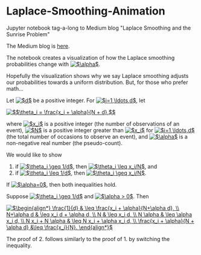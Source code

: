 # Laplace-Smoothing-Animation
Jupyter notebook tag-a-long to Medium blog "Laplace Smoothing and the Sunrise Problem"

The Medium blog is [here](https://medium.com/p/1ac6a22449b9/edit). 

The notebook creates a visualization of how the Laplace smoothing probabilities change with <a href="https://www.codecogs.com/eqnedit.php?latex=$\alpha$" target="_blank"><img src="https://latex.codecogs.com/gif.latex?$\alpha$" title="$\alpha$" /></a>. 

Hopefully the visualization shows why we say Laplace smoothing adjusts our probabilities towards a uniform distribution.
But, for those who prefer math...

Let <a href="https://www.codecogs.com/eqnedit.php?latex=$d$" target="_blank"><img src="https://latex.codecogs.com/gif.latex?$d$" title="$d$" /></a> be a positive integer. 
For <a href="https://www.codecogs.com/eqnedit.php?latex=$i=1,\ldots,d$" target="_blank"><img src="https://latex.codecogs.com/gif.latex?$i=1,\ldots,d$" title="$i=1,\ldots,d$" /></a>, let

<a href="https://www.codecogs.com/eqnedit.php?latex=$$\theta_i&space;=&space;\frac{x_i&space;&plus;&space;\alpha}{N&space;&plus;&space;d},$$" target="_blank"><img src="https://latex.codecogs.com/gif.latex?$$\theta_i&space;=&space;\frac{x_i&space;&plus;&space;\alpha}{N&space;&plus;&space;d},$$" title="$$\theta_i = \frac{x_i + \alpha}{N + d},$$" /></a>

where <a href="https://www.codecogs.com/eqnedit.php?latex=$x_i$" target="_blank"><img src="https://latex.codecogs.com/gif.latex?$x_i$" title="$x_i$" /></a> is a positive integer (the number of observations of an event), <a href="https://www.codecogs.com/eqnedit.php?latex=$N$" target="_blank"><img src="https://latex.codecogs.com/gif.latex?$N$" title="$N$" /></a> is a positive integer greater than <a href="https://www.codecogs.com/eqnedit.php?latex=$x_i$" target="_blank"><img src="https://latex.codecogs.com/gif.latex?$x_i$" title="$x_i$" /></a> for <a href="https://www.codecogs.com/eqnedit.php?latex=$i=1,\ldots,d$" target="_blank"><img src="https://latex.codecogs.com/gif.latex?$i=1,\ldots,d$" title="$i=1,\ldots,d$" /></a> (the total number of occasions to observe an event), and <a href="https://www.codecogs.com/eqnedit.php?latex=$\alpha$" target="_blank"><img src="https://latex.codecogs.com/gif.latex?$\alpha$" title="$\alpha$" /></a> is a non-negative real number (the pseudo-count). 

We would like to show 
1. if <a href="https://www.codecogs.com/eqnedit.php?latex=$\theta_i&space;\geq&space;1/d$" target="_blank"><img src="https://latex.codecogs.com/gif.latex?$\theta_i&space;\geq&space;1/d$" title="$\theta_i \geq 1/d$" /></a>, then <a href="https://www.codecogs.com/eqnedit.php?latex=$\theta_i&space;\leq&space;x_i/N$" target="_blank"><img src="https://latex.codecogs.com/gif.latex?$\theta_i&space;\leq&space;x_i/N$" title="$\theta_i \leq x_i/N$" /></a>, and
2. if <a href="https://www.codecogs.com/eqnedit.php?latex=$\theta_i&space;\leq&space;1/d$" target="_blank"><img src="https://latex.codecogs.com/gif.latex?$\theta_i&space;\leq&space;1/d$" title="$\theta_i \leq 1/d$" /></a>, then <a href="https://www.codecogs.com/eqnedit.php?latex=$\theta_i&space;\geq&space;x_i/N$" target="_blank"><img src="https://latex.codecogs.com/gif.latex?$\theta_i&space;\geq&space;x_i/N$" title="$\theta_i \geq x_i/N$" /></a>.

If <a href="https://www.codecogs.com/eqnedit.php?latex=$\alpha=0$" target="_blank"><img src="https://latex.codecogs.com/gif.latex?$\alpha=0$" title="$\alpha=0$" /></a>, then both inequalities hold. 

Suppose <a href="https://www.codecogs.com/eqnedit.php?latex=$\theta_i&space;\geq&space;1/d$" target="_blank"><img src="https://latex.codecogs.com/gif.latex?$\theta_i&space;\geq&space;1/d$" title="$\theta_i \geq 1/d$" /></a> and <a href="https://www.codecogs.com/eqnedit.php?latex=$\alpha&space;>&space;0$" target="_blank"><img src="https://latex.codecogs.com/gif.latex?$\alpha&space;>&space;0$" title="$\alpha > 0$" /></a>. 
Then

<a href="https://www.codecogs.com/eqnedit.php?latex=$\begin{align*}&space;\frac{1}{d}&space;&&space;\leq&space;\frac{x_i&space;&plus;&space;\alpha}{N&plus;\alpha&space;d},&space;\\&space;N&plus;\alpha&space;d&space;&&space;\leq&space;x_i&space;d&space;&plus;&space;\alpha&space;d,&space;\\&space;N&space;&&space;\leq&space;x_i&space;d,&space;\\&space;N&space;\alpha&space;&&space;\leq&space;\alpha&space;x_i&space;d,&space;\\&space;N&space;x_i&space;&plus;&space;N&space;\alpha&space;&&space;\leq&space;N&space;x_i&space;&plus;&space;\alpha&space;x_i&space;d,&space;\\&space;\frac{x_i&space;&plus;&space;\alpha}{N&space;&plus;&space;\alpha&space;d}&space;&\leq&space;\frac{x_i}{N}.&space;\end{align*}$" target="_blank"><img src="https://latex.codecogs.com/gif.latex?$\begin{align*}&space;\frac{1}{d}&space;&&space;\leq&space;\frac{x_i&space;&plus;&space;\alpha}{N&plus;\alpha&space;d},&space;\\&space;N&plus;\alpha&space;d&space;&&space;\leq&space;x_i&space;d&space;&plus;&space;\alpha&space;d,&space;\\&space;N&space;&&space;\leq&space;x_i&space;d,&space;\\&space;N&space;\alpha&space;&&space;\leq&space;\alpha&space;x_i&space;d,&space;\\&space;N&space;x_i&space;&plus;&space;N&space;\alpha&space;&&space;\leq&space;N&space;x_i&space;&plus;&space;\alpha&space;x_i&space;d,&space;\\&space;\frac{x_i&space;&plus;&space;\alpha}{N&space;&plus;&space;\alpha&space;d}&space;&\leq&space;\frac{x_i}{N}.&space;\end{align*}$" title="$\begin{align*} \frac{1}{d} & \leq \frac{x_i + \alpha}{N+\alpha d}, \\ N+\alpha d & \leq x_i d + \alpha d, \\ N & \leq x_i d, \\ N \alpha & \leq \alpha x_i d, \\ N x_i + N \alpha & \leq N x_i + \alpha x_i d, \\ \frac{x_i + \alpha}{N + \alpha d} &\leq \frac{x_i}{N}. \end{align*}$" /></a>

The proof of 2. follows similarly to the proof of 1. by switching the inequality.
